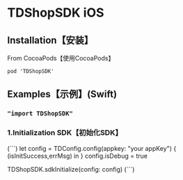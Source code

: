 # TDShopSDK iOS

## Installation【安装】

From CocoaPods【使用CocoaPods】

`pod 'TDShopSDK'`


## Examples【示例】(Swift)

###  `"import TDShopSDK"`

### 1.Initialization SDK【初始化SDK】
(```)
let config = TDConfig.config(appkey: "your appKey") { (isInitSuccess,errMsg) in
}
 config.isDebug = true
        
 TDShopSDK.sdkInitialize(config: config)
 (```)












